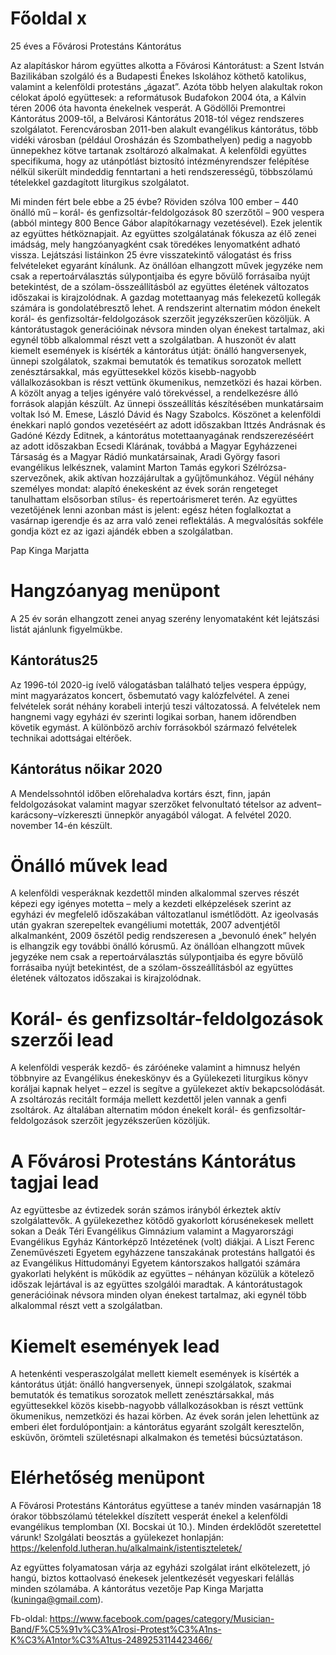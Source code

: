 # Főoldal  x
25 éves a Fővárosi Protestáns Kántorátus

Az alapításkor három együttes alkotta a Fővárosi Kántorátust: a Szent István Bazilikában szolgáló és a Budapesti Énekes Iskolához köthető katolikus, valamint a kelenföldi protestáns „ágazat”. Azóta több helyen alakultak rokon célokat ápoló együttesek: a reformátusok Budafokon 2004 óta, a Kálvin téren 2006 óta havonta énekelnek vesperát. A Gödöllői Premontrei Kántorátus 2009-től, a Belvárosi Kántorátus 2018-tól végez rendszeres szolgálatot. Ferencvárosban 2011-ben alakult evangélikus kántorátus, több vidéki városban (például Orosházán és Szombathelyen) pedig a nagyobb ünnepekhez kötve tartanak zsoltározó alkalmakat.
A kelenföldi együttes specifikuma, hogy az utánpótlást biztosító intézményrendszer felépítése nélkül sikerült mindeddig fenntartani a heti rendszerességű, többszólamú tételekkel gazdagított liturgikus szolgálatot.

Mi minden fért bele ebbe a 25 évbe? Röviden szólva 100 ember – 440 önálló mű – korál- és genfizsoltár-feldolgozások 80 szerzőtől – 900 vespera (abból mintegy 800 Bence Gábor alapítókarnagy vezetésével). Ezek jelentik az együttes hétköznapjait.
Az együttes szolgálatának fókusza az élő zenei imádság, mely hangzóanyagként csak töredékes lenyomatként adható vissza. Lejátszási listáinkon 25 évre visszatekintő válogatást és friss felvételeket egyaránt kínálunk.
Az önállóan elhangzott művek jegyzéke nem csak a repertoárválasztás súlypontjaiba és egyre bővülő forrásaiba nyújt betekintést, de a szólam-összeállításból az együttes életének változatos időszakai is kirajzolódnak. A gazdag motettaanyag más felekezetű kollegák számára is gondolatébresztő lehet.
A rendszerint alternatim módon énekelt korál- és genfizsoltár-feldolgozások szerzőit jegyzékszerűen közöljük. A kántorátustagok generációinak névsora minden olyan énekest tartalmaz, aki egynél több alkalommal részt vett a szolgálatban.
A huszonöt év alatt kiemelt események is kísérték a kántorátus útját: önálló hangversenyek, ünnepi szolgálatok, szakmai bemutatók és tematikus sorozatok mellett zenésztársakkal, más együttesekkel közös kisebb-nagyobb vállalkozásokban is részt vettünk ökumenikus, nemzetközi és hazai körben.
A közölt anyag a teljes igényére való törekvéssel, a rendelkezésre álló források alapján készült. Az ünnepi összeállítás készítésében munkatársaim voltak Isó M. Emese, László Dávid és Nagy Szabolcs. Köszönet a kelenföldi énekkari napló gondos vezetéséért az adott időszakban Ittzés Andrásnak és Gadóné Kézdy Editnek, a kántorátus motettaanyagának rendszerezéséért az adott időszakban Ecsedi Klárának, továbbá a Magyar Egyházzenei Társaság és a Magyar Rádió munkatársainak, Aradi György fasori evangélikus lelkésznek, valamint Marton Tamás egykori Szélrózsa-szervezőnek, akik aktívan hozzájárultak a gyűjtőmunkához.
Végül néhány személyes mondat: alapító énekesként az évek során rengeteget tanulhattam elsősorban stílus- és repertoárismeret terén. Az együttes vezetőjének lenni azonban mást is jelent: egész héten foglalkoztat a vasárnap igerendje és az arra való zenei reflektálás. A megvalósítás sokféle gondja közt ez az igazi ajándék ebben a szolgálatban.

Pap Kinga Marjatta
 
# Hangzóanyag menüpont #
A 25 év során elhangzott zenei anyag szerény lenyomataként két lejátszási listát ajánlunk figyelmükbe.

## Kántorátus25 ##
Az 1996-tól 2020-ig ívelő válogatásban található teljes vespera éppúgy, mint magyarázatos koncert, ősbemutató vagy kalózfelvétel. A zenei felvételek sorát néhány korabeli interjú teszi változatossá. A felvételek nem hangnemi vagy egyházi év szerinti logikai sorban, hanem időrendben követik egymást. A különböző archív forrásokból származó felvételek technikai adottságai eltérőek.

## Kántorátus nőikar 2020 ##
A Mendelssohntól időben előrehaladva kortárs észt, finn, japán feldolgozásokat valamint magyar szerzőket felvonultató tételsor az advent–karácsony–vízkereszti ünnepkör anyagából válogat. A felvétel 2020. november 14-én készült.


# Önálló művek lead #
A kelenföldi vesperáknak kezdettől minden alkalommal szerves részét képezi egy igényes motetta – mely a kezdeti elképzelések szerint az egyházi év megfelelő időszakában változatlanul ismétlődött. Az igeolvasás után gyakran szerepeltek evangéliumi motetták, 2007 adventjétől alkalmanként, 2009 őszétől pedig rendszeresen a „bevonuló ének” helyén is elhangzik egy további önálló kórusmű. Az önállóan elhangzott művek jegyzéke nem csak a repertoárválasztás súlypontjaiba és egyre bővülő forrásaiba nyújt betekintést, de a szólam-összeállításból az együttes életének változatos időszakai is kirajzolódnak.

# Korál- és genfizsoltár-feldolgozások szerzői lead #
A kelenföldi vesperák kezdő- és záróéneke valamint a himnusz helyén többnyire az Evangélikus énekeskönyv és a Gyülekezeti liturgikus könyv koráljai kapnak helyet – ezzel is segítve a gyülekezet aktív bekapcsolódását. A zsoltározás recitált formája mellett kezdettől jelen vannak a genfi zsoltárok. Az általában alternatim módon énekelt korál- és genfizsoltár-feldolgozások szerzőit jegyzékszerűen közöljük.

# A Fővárosi Protestáns Kántorátus tagjai lead #
Az együttesbe az évtizedek során számos irányból érkeztek aktív szolgálattevők. A gyülekezethez kötődő gyakorlott kórusénekesek mellett sokan a Deák Téri Evangélikus Gimnázium valamint a Magyarországi Evangélikus Egyház Kántorképző Intézetének (volt) diákjai. A Liszt Ferenc Zeneművészeti Egyetem egyházzene tanszakának protestáns hallgatói és az Evangélikus Hittudományi Egyetem kántorszakos hallgatói számára gyakorlati helyként is működik az együttes – néhányan közülük a kötelező időszak lejártával is az együttes szolgálói maradtak. A kántorátustagok generációinak névsora minden olyan énekest tartalmaz, aki egynél több alkalommal részt vett a szolgálatban.

# Kiemelt események lead #
A hetenkénti vesperaszolgálat mellett kiemelt események is kísérték a kántorátus útját: önálló hangversenyek, ünnepi szolgálatok, szakmai bemutatók és tematikus sorozatok mellett zenésztársakkal, más együttesekkel közös kisebb-nagyobb vállalkozásokban is részt vettünk ökumenikus, nemzetközi és hazai körben. Az évek során jelen lehettünk az emberi élet fordulópontjain: a kántorátus egyaránt szolgált keresztelőn, esküvőn, örömteli születésnapi alkalmakon és temetési búcsúztatáson.

# Elérhetőség menüpont #
A Fővárosi Protestáns Kántorátus együttese a tanév minden vasárnapján 18 órakor többszólamú tételekkel díszített vesperát énekel a kelenföldi evangélikus templomban (XI. Bocskai út 10.). Minden érdeklődőt szeretettel várunk!
Szolgálati beosztás a gyülekezet honlapján: https://kelenfold.lutheran.hu/alkalmaink/istentiszteletek/ 

Az együttes folyamatosan várja az egyházi szolgálat iránt elkötelezett, jó hangú, biztos kottaolvasó énekesek jelentkezését vegyeskari felállás minden szólamába.
A kántorátus vezetője Pap Kinga Marjatta (kuninga@gmail.com).

Fb-oldal: https://www.facebook.com/pages/category/Musician-Band/F%C5%91v%C3%A1rosi-Protest%C3%A1ns-K%C3%A1ntor%C3%A1tus-2489253114423466/
